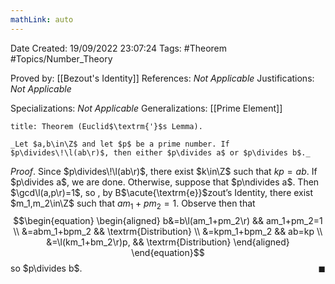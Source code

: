 ```yaml
---
mathLink: auto
---
```


<div class="topSpace"></div>

Date Created: 19/09/2022 23:07:24
Tags: #Theorem #Topics/Number_Theory

Proved by: [[Bezout's Identity]]
References: _Not Applicable_
Justifications: _Not Applicable_

Specializations: _Not Applicable_
Generalizations: [[Prime Element]]

``` ad-Theorem
title: Theorem (Euclid$\textrm{'}$s Lemma).

_Let $a,b\in\Z$ and let $p$ be a prime number. If $p\divides\!\l(ab\r)$, then either $p\divides a$ or $p\divides b$._

```

_Proof_. Since $p\divides\!\l(ab\r)$, there exist $k\in\Z$ such that $kp=ab$. If $p\divides a$, we are done. Otherwise, suppose that $p\ndivides a$. Then $\gcd\l(a,p\r)=1$, so , by B$\acute{\textrm{e}}$zout$\textrm{'}$s Identity, there exist $m_1,m_2\in\Z$ such that $am_1+pm_2=1$. Observe then that
$$\begin{equation}
    \begin{aligned}
        b&=b\l(am_1+pm_2\r) && am_1+pm_2=1 \\
        &=abm_1+bpm_2 && \textrm{Distribution} \\
        &=kpm_1+bpm_2 && ab=kp \\
        &=\l(km_1+bm_2\r)p, && \textrm{Distribution}
    \end{aligned}
\end{equation}$$
so $p\divides b$.<span style="float:right;">$\blacksquare$</span>
